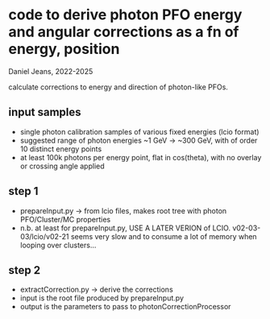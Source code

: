 # code to derive photon PFO energy and angular corrections as a fn of energy, position

Daniel Jeans, 2022-2025

calculate corrections to energy and direction of photon-like PFOs.

## input samples

- single photon calibration samples of various fixed energies (lcio format)
- suggested range of photon energies ~1 GeV -> ~300 GeV, with of order 10 distinct energy points
- at least 100k photons per energy point, flat in cos(theta), with no overlay or crossing angle applied

## step 1

- prepareInput.py -> from lcio files, makes root tree with photon PFO/Cluster/MC properties
- n.b. at least for prepareInput.py, USE A LATER VERION of LCIO. v02-03-03/lcio/v02-21 seems very slow and to consume a lot of memory when looping over clusters...

## step 2

- extractCorrection.py -> derive the corrections
- input is the root file produced by prepareInput.py
- output is the parameters to pass to photonCorrectionProcessor